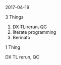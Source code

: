2017-04-19

3 Things

1. ~~DX TL rerun, QC~~
1. literate programming
1. Berinato

1 Thing

DX TL rerun, QC

